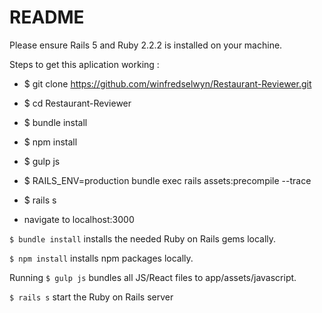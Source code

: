 # README

Please ensure Rails 5 and Ruby 2.2.2 is installed on your machine.

Steps to get this aplication working :

* $ git clone https://github.com/winfredselwyn/Restaurant-Reviewer.git

* $ cd Restaurant-Reviewer

* $ bundle install

* $ npm install

* $ gulp js

* $ RAILS_ENV=production bundle exec rails assets:precompile --trace

* $ rails s

* navigate to localhost:3000


```$ bundle install``` installs the needed Ruby on Rails gems locally.

```$ npm install``` installs npm packages locally.

Running ```$ gulp js``` bundles all JS/React files to app/assets/javascript. 

```$ rails s``` start the Ruby on Rails server

